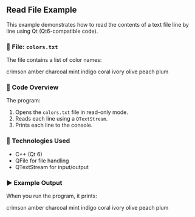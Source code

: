 ## Read File Example

This example demonstrates how to read the contents of a text file line by line using Qt (Qt6-compatible code).

### 📂 File: `colors.txt`

The file contains a list of color names:

crimson
amber
charcoal
mint
indigo
coral
ivory
olive
peach
plum

### 🧾 Code Overview

The program:

1. Opens the `colors.txt` file in read-only mode.
2. Reads each line using a `QTextStream`.
3. Prints each line to the console.

### 🧱 Technologies Used

- C++ (Qt 6)
- QFile for file handling
- QTextStream for input/output

### ▶️ Example Output

When you run the program, it prints:

crimson
amber
charcoal
mint
indigo
coral
ivory
olive
peach
plum
